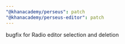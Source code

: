 ```yaml
---
"@khanacademy/perseus": patch
"@khanacademy/perseus-editor": patch
---
```


bugfix for Radio editor selection and deletion
